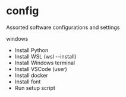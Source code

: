 # config
Assorted software configurations and settings

windows
* Install Python
* Install WSL (wsl --install)
* Install Windows terminal
* Install VSCode (user)
* Install docker
* Install font
* Run setup script
